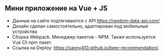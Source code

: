 Мини приложение на Vue + JS
-------------------------
-	Данные на сайте подтягиваются с API https://random-data-api.com/
-	Дизайн сделан самостоятельно, адаптирован под мобильные устройства
-	Сборка Webpack. Менеджер пакетов - NPM. Также используется Vue Cli npm пакет. 
-	Ссылка на Deploy: https://sanny410.github.io/beer-recommendation/.

